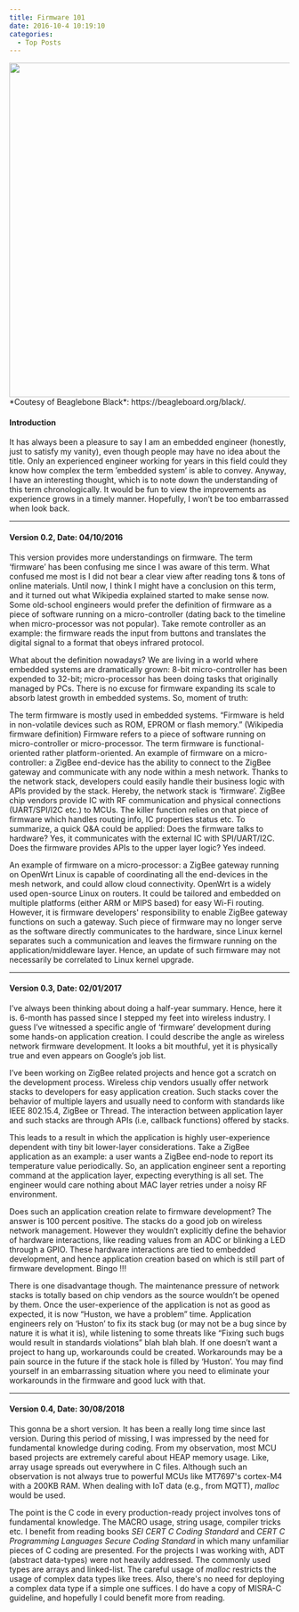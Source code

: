 ```yaml
---
title: Firmware 101
date: 2016-10-4 10:19:10
categories:
  - Top Posts
---
```


<img src="http://www.element14.com/community/servlet/JiveServlet/showImage/2-84952-167466/bbb-top-white.png" width="600">
*Coutesy of Beaglebone Black*: https://beagleboard.org/black/.

#### **Introduction**

It has always been a pleasure to say I am an embedded engineer (honestly, just to satisfy my vanity), even though people may have no idea about the title. Only an experienced engineer working for years in this field could they know how complex the term ’embedded system’ is able to convey. Anyway, I have an interesting thought, which is to note down the understanding of this term chronologically. It would be fun to view the improvements as experience grows in a timely manner. Hopefully, I won’t be too embarrassed when look back.

***

#### **Version 0.2, Date: 04/10/2016**

This version provides more understandings on firmware. The term ‘firmware’ has been confusing me since I was aware of this term. What confused me most is I did not bear a clear view after reading tons & tons of online materials. Until now, I think I might have a conclusion on this term, and it turned out what Wikipedia explained started to make sense now. Some old-school engineers would prefer the definition of firmware as a piece of software running on a micro-controller (dating back to the timeline when micro-processor was not popular). Take remote controller as an example: the firmware reads the input from buttons and translates the digital signal to a format that obeys infrared protocol.

What about the definition nowadays? We are living in a world where embedded systems are dramatically grown: 8-bit micro-controller has been expended to 32-bit; micro-processor has been doing tasks that originally managed by PCs. There is no excuse for firmware expanding its scale to absorb latest growth in embedded systems. So, moment of truth:

The term firmware is mostly used in embedded systems. “Firmware is held in non-volatile devices such as ROM, EPROM or flash memory.” (Wikipedia firmware definition) Firmware refers to a piece of software running on micro-controller or micro-processor.
The term firmware is functional-oriented rather platform-oriented. An example of firmware on a micro-controller: a ZigBee end-device has the ability to connect to the ZigBee gateway and communicate with any node within a mesh network. Thanks to the network stack, developers could easily handle their business logic with APIs provided by the stack. Hereby, the network stack is ‘firmware’. ZigBee chip vendors provide IC with RF communication and physical connections (UART/SPI/I2C etc.) to MCUs. The killer function relies on that piece of firmware which handles routing info, IC properties status etc. To summarize, a quick Q&A could be applied: Does the firmware talks to hardware? Yes, it communicates with the external IC with SPI/UART/I2C. Does the firmware provides APIs to the upper layer logic? Yes indeed.

An example of firmware on a micro-processor: a ZigBee gateway running on OpenWrt Linux is capable of coordinating all the end-devices in the mesh network, and could allow cloud connectivity. OpenWrt is a widely used open-source Linux on routers. It could be tailored and embedded on multiple platforms (either ARM or MIPS based) for easy Wi-Fi routing. However, it is firmware developers' responsibility to enable ZigBee gateway functions on such a gateway. Such piece of firmware may no longer serve as the software directly communicates to the hardware, since Linux kernel separates such a communication and leaves the firmware running on the application/middleware layer. Hence, an update of such firmware may not necessarily be correlated to Linux kernel upgrade.

***

#### **Version 0.3, Date: 02/01/2017**

I’ve always been thinking about doing a half-year summary. Hence, here it is. 6-month has passed since I stepped my feet into wireless industry. I guess I’ve witnessed a specific angle of ‘firmware’ development during some hands-on application creation. I could describe the angle as wireless network firmware development. It looks a bit mouthful, yet it is physically true and even appears on Google’s job list.

I’ve been working on ZigBee related projects and hence got a scratch on the development process. Wireless chip vendors usually offer network stacks to developers for easy application creation. Such stacks cover the behavior of multiple layers and usually need to conform with standards like IEEE 802.15.4, ZigBee or Thread. The interaction between application layer and such stacks are through APIs (i.e, callback functions) offered by stacks.

This leads to a result in which the application is highly user-experience dependent with tiny bit lower-layer considerations. Take a ZigBee application as an example: a user wants a ZigBee end-node to report its temperature value periodically. So, an application engineer sent a reporting command at the application layer, expecting everything is all set. The engineer would care nothing about MAC layer retries under a noisy RF environment.

Does such an application creation relate to firmware development? The answer is 100 percent positive. The stacks do a good job on wireless network management. However they wouldn’t explicitly define the behavior of hardware interactions, like reading values from an ADC or blinking a LED through a GPIO. These hardware interactions are tied to embedded development, and hence application creation based on which is still part of firmware development. Bingo !!!

There is one disadvantage though. The maintenance pressure of network stacks is totally based on chip vendors as the source wouldn’t be opened by them. Once the user-experience of the application is not as good as expected, it is now “Huston, we have a problem” time. Application engineers rely on ‘Huston’ to fix its stack bug (or may not be a bug since by nature it is what it is), while listening to some threats like “Fixing such bugs would result in standards violations” blah blah blah. If one doesn’t want a project to hang up, workarounds could be created. Workarounds may be a pain source in the future if the stack hole is filled by ‘Huston’. You may find yourself in an embarrassing situation where you need to eliminate your workarounds in the firmware and  good luck with that.

***

#### **Version 0.4, Date: 30/08/2018**

This gonna be a short version. It has been a really long time since last version. During this period of missing, I was impressed by the need for fundamental knowledge during coding. From my observation, most MCU based projects are extremely careful about HEAP memory usage. Like, array usage spreads out everywhere in C files. Although such an observation is not always true to powerful MCUs like MT7697's cortex-M4 with a 200KB RAM. When dealing with IoT data (e.g., from MQTT), *malloc* would be used.

The point is the C code in every production-ready project involves tons of fundamental knowledge. The MACRO usage, string usage, compiler tricks etc. I benefit from reading books *SEI CERT C Coding Standard* and *CERT C Programming Languages Secure Coding Standard* in which many unfamiliar pieces of C coding are presented. For the projects I was working with, ADT (abstract data-types) were not heavily addressed. The commonly used types are arrays and linked-list. The careful usage of *malloc* restricts the usage of complex data types like trees. Also, there's no need for deploying a complex data type if a simple one suffices. I do have a copy of MISRA-C guideline, and hopefully I could benefit more from reading.

